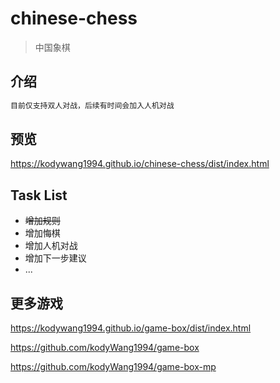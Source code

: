 # chinese-chess

> 中国象棋

## 介绍

``` bash
目前仅支持双人对战，后续有时间会加入人机对战
```

## 预览

https://kodywang1994.github.io/chinese-chess/dist/index.html

## Task List

- ~~增加规则~~
- 增加悔棋
- 增加人机对战
- 增加下一步建议
- ...

## 更多游戏

https://kodywang1994.github.io/game-box/dist/index.html

https://github.com/kodyWang1994/game-box

https://github.com/kodyWang1994/game-box-mp
